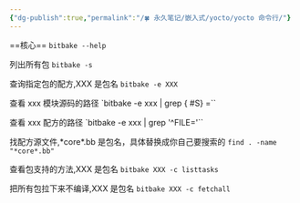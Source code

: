 ```yaml
---
{"dg-publish":true,"permalink":"/🍀 永久笔记/嵌入式/yocto/yocto 命令行/"}
---
```



==核心==
`bitbake --help`

列出所有包 
`bitbake -s`

查询指定包的配方,XXX 是包名
`bitbake -e XXX`

查看 xxx 模块源码的路径
`bitbake -e xxx | grep
{ #S}
=``

查看 xxx 配方的路径
`bitbake -e xxx | grep '^FILE='``

找配方源文件,\*core\*.bb 是包名，具体替换成你自己要搜索的
`find . -name "*core*.bb"`

查看包支持的方法,XXX 是包名
`bitbake XXX -c listtasks`

把所有包拉下来不编译,XXX 是包名
`bitbake XXX -c fetchall`